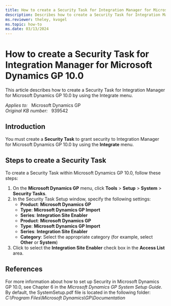 ```yaml
---
title: How to create a Security Task for Integration Manager for Microsoft Dynamics GP 10.0
description: Describes how to create a Security Task for Integration Manager for Microsoft Dynamics GP 10.0 by using the Integrate menu.
ms.reviewer: theley, kvogel
ms.topic: how-to
ms.date: 03/13/2024
---
```

# How to create a Security Task for Integration Manager for Microsoft Dynamics GP 10.0

This article describes how to create a Security Task for Integration Manager for Microsoft Dynamics GP 10.0 by using the Integrate menu.

_Applies to:_ &nbsp; Microsoft Dynamics GP  
_Original KB number:_ &nbsp; 939542

## Introduction

You must create a **Security Task** to grant security to Integration Manager for Microsoft Dynamics GP 10.0 by using the **Integrate** menu.

## Steps to create a Security Task

To create a Security Task within Microsoft Dynamics GP 10.0, follow these steps:

1. On the **Microsoft Dynamics GP** menu, click **Tools** > **Setup** > **System** > **Security Tasks**.
2. In the Security Task Setup window, specify the following settings:
   - **Product**: **Microsoft Dynamics GP**  
   - **Type**: **Microsoft Dynamics GP Import**  
   - **Series**: **Integration Site Enabler**  
   - **Product**: **Microsoft Dynamics GP**  
   - **Type**: **Microsoft Dynamics GP Import**  
   - **Series**: **Integration Site Enabler**  
   - **Category**: Select the appropriate category (for example, select **Other** or **System**)
3. Click to select the **Integration Site Enabler** check box in the **Access List** area.

## References

For more information about how to set up Security in Microsoft Dynamics GP 10.0, see Chapter 6 in the *Microsoft Dynamics GP System Setup Guide*. By default, the SystemSetup.pdf file is located in the following folder:  
*C:\Program Files\Microsoft Dynamics\GP\Documentation*
